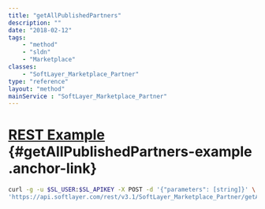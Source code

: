 ```yaml
---
title: "getAllPublishedPartners"
description: ""
date: "2018-02-12"
tags:
    - "method"
    - "sldn"
    - "Marketplace"
classes:
    - "SoftLayer_Marketplace_Partner"
type: "reference"
layout: "method"
mainService : "SoftLayer_Marketplace_Partner"
---
```


# [REST Example](#getAllPublishedPartners-example) <a href="/article/rest/"><i class="fas fa-question"></i></a> {#getAllPublishedPartners-example .anchor-link} 
```bash
curl -g -u $SL_USER:$SL_APIKEY -X POST -d '{"parameters": [string]}' \
'https://api.softlayer.com/rest/v3.1/SoftLayer_Marketplace_Partner/getAllPublishedPartners'
```
